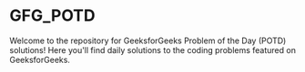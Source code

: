 # GFG_POTD
Welcome to the repository for GeeksforGeeks Problem of the Day (POTD) solutions! Here you'll find daily solutions to the coding problems featured on GeeksforGeeks.
